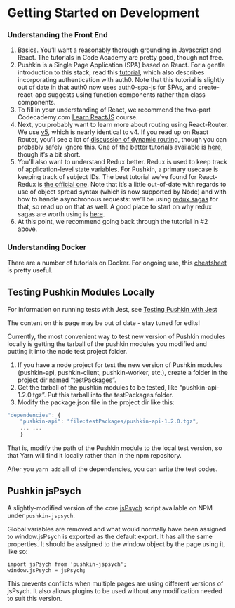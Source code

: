 # Getting Started on Development

### Understanding the Front End

1. Basics. You’ll want a reasonably thorough grounding in Javascript and React. The tutorials in Code Academy are pretty good, though not free.
2. Pushkin is a Single Page Application \(SPA\) based on React. For a gentle introduction to this stack, read this [tutorial](https://auth0.com/blog/beyond-create-react-app-react-router-redux-saga-and-more/#Securing-Your-React-Application), which also describes incorporating authentication with auth0. Note that this tutorial is slightly out of date in that auth0 now uses auth0-spa-js for SPAs, and create-react-app suggests using function components rather than class components.
3. To fill in your understanding of React, we recommend the two-part Codecademy.com [Learn ReactJS](https://www.codecademy.com/learn/react-101) course.
4. Next, you probably want to learn more about routing using React-Router. We use [v5](https://reacttraining.com/blog/react-router-v5/), which is nearly identical to v4. If you read up on React Router, you’ll see a lot of [discussion of dynamic routing](https://github.com/ReactTraining/react-router/blob/master/packages/react-router/docs/guides/philosophy.md), though you can probably safely ignore this. One of the better tutorials available is [here](https://auth0.com/blog/react-router-4-practical-tutorial/), though it’s a bit short.
5. You’ll also want to understand Redux better. Redux is used to keep track of application-level state variables. For Pushkin, a primary usecase is keeping track of subject IDs. The best tutorial we’ve found for React-Redux is [the official one](https://redux.js.org/basics/basic-tutorial). Note that it’s a little out-of-date with regards to use of object spread syntax \(which is now supported by Node\) and with how to handle asynchronous requests: we’ll be using [redux sagas](https://redux-saga.js.org/docs/introduction/) for that, so read up on that as well. A good place to start on why redux sagas are worth using is [here](https://engineering.universe.com/what-is-redux-saga-c1252fc2f4d1).
6. At this point, we recommend going back through the tutorial in \#2 above.

### Understanding Docker

There are a number of tutorials on Docker. For ongoing use, this [cheatsheet](https://www.digitalocean.com/community/tutorials/how-to-remove-docker-images-containers-and-volumes) is pretty useful.

## Testing Pushkin Modules Locally

For information on running tests with Jest, see [Testing Pushkin with Jest](https://languagelearninglab.gitbook.io/pushkin/advanced/testing-pushkin-with-jest)

The content on this page may be out of date - stay tuned for edits!

Currently, the most convenient way to test new version of Pushkin modules locally is getting the tarball of the pushkin modules you modified and putting it into the node test project folder.

1. If you have a node project for test the new version of Pushkin modules \(pushkin-api, pushkin-client, pushkin-worker, etc.\), create a folder in the project dir named “testPackages”.
2. Get the tarball of the pushkin modules to be tested, like “pushkin-api-1.2.0.tgz”. Put this tarball into the testPackages folder.
3. Modify the package.json file in the project dir like this:

```javascript
"dependencies": {
    "pushkin-api": "file:testPackages/pushkin-api-1.2.0.tgz",
    ... ...
    }
```

That is, modify the path of the Pushkin module to the local test version, so that Yarn will find it locally rather than in the npm repository. 

After you `yarn add` all of the dependencies, you can write the test codes.

## Pushkin jsPsych

A slightly-modified version of the core [jsPsych](https://github.com/jspsych/jsPsych) script available on NPM under `pushkin-jspsych`.

Global variables are removed and what would normally have been assigned to window.jsPsych is exported as the default export. It has all the same properties. It should be assigned to the window object by the page using it, like so:

```text
import jsPsych from 'pushkin-jspsych';
window.jsPsych = jsPsych;
```

This prevents conflicts when multiple pages are using different versions of jsPsych. It also allows plugins to be used without any modification needed to suit this version.
